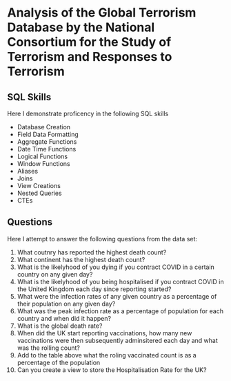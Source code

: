 # Analysis of the Global Terrorism Database by the National Consortium for the Study of Terrorism and Responses to Terrorism

## SQL Skills 

Here I demonstrate proficency in the following SQL skills
- Database Creation
- Field Data Formatting
- Aggregate Functions
- Date Time Functions
- Logical Functions
- Window Functions
- Aliases
- Joins
- View Creations
- Nested Queries
- CTEs

## Questions

Here I attempt to answer the following questions from the data set:

1. What coutnry has reported the highest death count?
2. What continent has the highest death count?
3. What is the likelyhood of you dying if you contract COVID in a certain country on any given day?
4. What is the likelyhood of you being hospitalised if you contract COVID in the United Kingdom each day since reporting started?
5. What were the infection rates of any given country as a percentage of their population on any given day?
6. What was the peak infection rate as a percentage of population for each country and when did it happen?
7. What is the global death rate?
8. When did the UK start reporting vaccinations, how many new vaccinations were then subsequently adminsitered each day and what was the rolling count?
9. Add to the table above what the roling vaccinated count is as a percentage of the population
10. Can you create a view to store  the Hospitalisation Rate for the UK?

